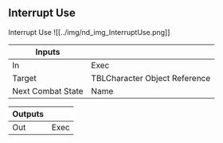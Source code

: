 ## Interrupt Use
Interrupt Use
![[../img/nd_img_InterruptUse.png]]

|Inputs||
|--|--|
| In | Exec |
| Target | TBLCharacter Object Reference |
| Next Combat State | Name |

|Outputs||
|--|--|
| Out | Exec |
